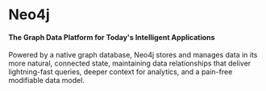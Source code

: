 # Neo4j

#### The Graph Data Platform for Today's Intelligent Applications
Powered by a native graph database, Neo4j stores and manages data in its more natural, connected state, maintaining data relationships that deliver lightning-fast queries, deeper context for analytics, and a pain-free modifiable data model.
